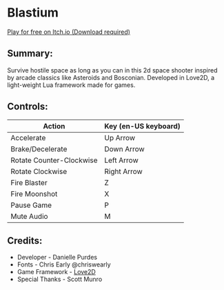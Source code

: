 # Blastium
[Play for free on Itch.io (Download required)](https://danipurdes.itch.io/blastium)

## Summary:
Survive hostile space as long as you can in this 2d space shooter inspired by arcade classics like Asteroids and Bosconian. Developed in Love2D, a light-weight Lua framework made for games.

## Controls:
| Action | Key (en-US keyboard) |
| --- | --- |
| Accelerate | Up Arrow |
| Brake/Decelerate | Down Arrow |
| Rotate Counter-Clockwise | Left Arrow |
| Rotate Clockwise | Right Arrow |
| Fire Blaster | Z |
| Fire Moonshot | X |
| Pause Game | P |
| Mute Audio | M |

## Credits:
- Developer - Danielle Purdes
- Fonts - Chris Early @chriswearly
- Game Framework - [Love2D](https://love2d.org/)
- Special Thanks - Scott Munro
